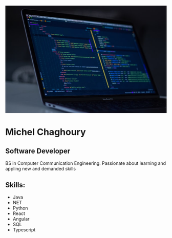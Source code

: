 ![I am a Software Engineer](https://github.com/MichelEChaghoury/MichelEChaghoury/blob/main/banner.jpg)

# Michel Chaghoury
## Software Developer

BS in Computer Communication Engineering.
Passionate about learning and appling new and demanded skills

## Skills: 
- Java
- NET
- Python
- React
- Angular
- SQL
- Typescript
